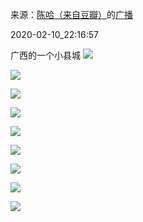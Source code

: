 来源：[陈哈（来自豆瓣）](https://www.douban.com/people/weiwu/)的[广播](https://www.douban.com/people/weiwu/status/2802955085/)


2020-02-10_22:16:57


广西的一个小县城
![](./pic/2020-02-10_22:16:57-陈哈的广播1.jpg)  

![](./pic/2020-02-10_22:16:57-陈哈的广播2.jpg)  

![](./pic/2020-02-10_22:16:57-陈哈的广播3.jpg)  

![](./pic/2020-02-10_22:16:57-陈哈的广播4.jpg)  

![](./pic/2020-02-10_22:16:57-陈哈的广播5.jpg)  

![](./pic/2020-02-10_22:16:57-陈哈的广播6.jpg)  

![](./pic/2020-02-10_22:16:57-陈哈的广播7.jpg)  

![](./pic/2020-02-10_22:16:57-陈哈的广播8.jpg)  

![](./pic/2020-02-10_22:16:57-陈哈的广播9.jpg)  

